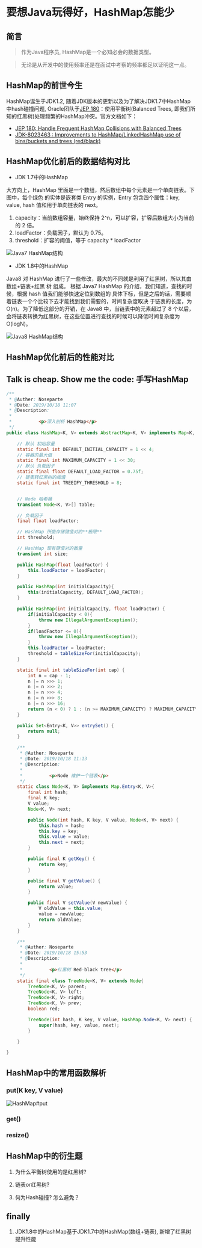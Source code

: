 # 要想Java玩得好，HashMap怎能少

## 简言

> 作为Java程序员, HashMap是一个必知必会的数据类型。

> 无论是从开发中的使用频率还是在面试中考察的频率都足以证明这一点。

## HashMap的前世今生

HashMap诞生于JDK1.2, 随着JDK版本的更新以及为了解决JDK1.7中HashMap中hash碰撞问题,
Oracle团队于[JEP 180](http://openjdk.java.net/jeps/180)：使用平衡树(Balanced Trees, 即我们所知的红黑树)处理频繁的HashMap冲突。官方文档如下：

- [JEP 180: Handle Frequent HashMap Collisions with Balanced Trees](http://openjdk.java.net/jeps/180)
- [JDK-8023463 : Improvements to HashMap/LinkedHashMap use of bins/buckets and trees (red/black)](https://bugs.java.com/bugdatabase/view_bug.do?bug_id=8023463)

## HashMap优化前后的数据结构对比

* JDK 1.7中的HashMap

大方向上，HashMap 里面是一个数组，然后数组中每个元素是一个单向链表。下图中，每个绿色
的实体是嵌套类 Entry 的实例，Entry 包含四个属性：key, value, hash 值和用于单向链表的 next。

1. capacity：当前数组容量，始终保持 2^n，可以扩容，扩容后数组大小为当前的 2 倍。
2. loadFactor：负载因子，默认为 0.75。
3. threshold：扩容的阈值，等于 capacity * loadFactor

![Java7 HashMap结构](https://github.com/Almost-Famous-CN/Java-Practice/blob/master/static/images/jdk7-hashmap.jpg?raw=true)

* JDK 1.8中的HashMap

Java8 对 HashMap 进行了一些修改，最大的不同就是利用了红黑树，所以其由 数组+链表+红黑
树 组成。
根据 Java7 HashMap 的介绍，我们知道，查找的时候，根据 hash 值我们能够快速定位到数组的
具体下标，但是之后的话，需要顺着链表一个个比较下去才能找到我们需要的，时间复杂度取决
于链表的长度，为 O(n)。为了降低这部分的开销，在 Java8 中，当链表中的元素超过了 8 个以后，
会将链表转换为红黑树，在这些位置进行查找的时候可以降低时间复杂度为 O(logN)。

![Java8 HashMap结构](https://github.com/Almost-Famous-CN/Java-Practice/blob/master/static/images/jdk8-hashmap.jpg?raw=true)

## HashMap优化前后的性能对比


## Talk is cheap. Show me the code: 手写HashMap

```java
/**
 * @Auther: Noseparte
 * @Date: 2019/10/18 11:07
 * @Description:
 *
 *          <p>深入剖析 HashMap</p>
 */
public class HashMap<K, V> extends AbstractMap<K, V> implements Map<K, V>, Cloneable, Serializable {

    // 默认 初始容量
    static final int DEFAULT_INITIAL_CAPACITY = 1 << 4;
    // 容器的最大值
    static final int MAXIMUM_CAPACITY = 1 << 30;
    // 默认 负载因子
    static final float DEFAULT_LOAD_FACTOR = 0.75f;
    // 链表转红黑树的阈值
    static final int TREEIFY_THRESHOLD = 8;


    // Node 哈希桶
    transient Node<K, V>[] table;

    // 负载因子
    final float loadFactor;

    // HashMap 所能存储键值对的**极限**
    int threshold;

    // HashMap 现有键值对的数量
    transient int size;

    public HashMap(float loadFactor) {
        this.loadFactor = loadFactor;
    }

    public HashMap(int initialCapacity){
        this(initialCapacity, DEFAULT_LOAD_FACTOR);
    }

    public HashMap(int initialCapacity, float loadFactor) {
        if(initialCapacity < 0){
            throw new IllegalArgumentException();
        }
        if(loadFactor <= 0){
            throw new IllegalArgumentException();
        }
        this.loadFactor = loadFactor;
        threshold = tableSizeFor(initialCapacity);
    }

    static final int tableSizeFor(int cap) {
        int n = cap - 1;
        n |= n >>> 1;
        n |= n >>> 2;
        n |= n >>> 4;
        n |= n >>> 8;
        n |= n >>> 16;
        return (n < 0) ? 1 : (n >= MAXIMUM_CAPACITY) ? MAXIMUM_CAPACITY : n + 1;
    }

    public Set<Entry<K, V>> entrySet() {
        return null;
    }

    /**
     * @Auther: Noseparte
     * @Date: 2019/10/18 11:13
     * @Description:
     *
     *          <p>Node 维护一个链表</p>
     */
    static class Node<K, V> implements Map.Entry<K, V>{
        final int hash;
        final K key;
        V value;
        Node<K, V> next;

        public Node(int hash, K key, V value, Node<K, V> next) {
            this.hash = hash;
            this.key = key;
            this.value = value;
            this.next = next;
        }

        public final K getKey() {
            return key;
        }

        public final V getValue() {
            return value;
        }

        public final V setValue(V newValue) {
            V oldValue = this.value;
            value = newValue;
            return oldValue;
        }
    }

    /**
     * @Auther: Noseparte
     * @Date: 2019/10/18 15:53
     * @Description:
     *
     *          <p>红黑树 Red-black tree</p>
     */
    static final class TreeNode<K, V> extends Node{
        TreeNode<K, V> parent;
        TreeNode<K, V> left;
        TreeNode<K, V> right;
        TreeNode<K, V> prev;
        boolean red;

        TreeNode(int hash, K key, V value, HashMap.Node<K, V> next) {
            super(hash, key, value, next);
        }

    }

}

```



## HashMap中的常用函数解析

### put(K key, V value)

![HashMap#put](https://github.com/Almost-Famous-CN/Java-Practice/blob/master/static/images/gaitubao_put.png?raw=true)

### get()

### resize()



## HashMap中的衍生题


1. 为什么平衡树使用的是红黑树?


2. 链表or红黑树?


3. 何为Hash碰撞? 怎么避免？


## finally

1. JDK1.8中的HashMap基于JDK1.7中的HashMap(数组+链表), 新增了红黑树提升性能
